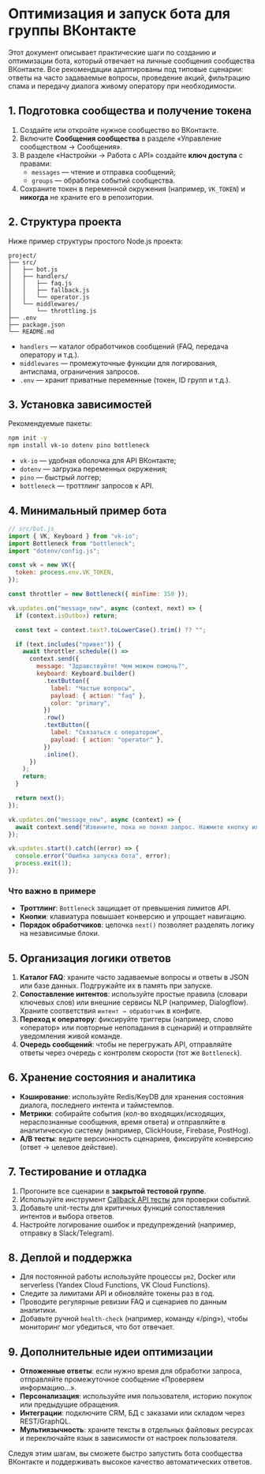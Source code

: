 # Оптимизация и запуск бота для группы ВКонтакте

Этот документ описывает практические шаги по созданию и оптимизации бота, который отвечает на личные сообщения сообщества ВКонтакте. Все рекомендации адаптированы под типовые сценарии: ответы на часто задаваемые вопросы, проведение акций, фильтрацию спама и передачу диалога живому оператору при необходимости.

## 1. Подготовка сообщества и получение токена
1. Создайте или откройте нужное сообщество во ВКонтакте.
2. Включите **Сообщения сообщества** в разделе «Управление сообществом → Сообщения».
3. В разделе «Настройки → Работа с API» создайте **ключ доступа** с правами:
   - `messages` — чтение и отправка сообщений;
   - `groups` — обработка событий сообщества.
4. Сохраните токен в переменной окружения (например, `VK_TOKEN`) и **никогда** не храните его в репозитории.

## 2. Структура проекта
Ниже пример структуры простого Node.js проекта:

```
project/
├── src/
│   ├── bot.js
│   ├── handlers/
│   │   ├── faq.js
│   │   ├── fallback.js
│   │   └── operator.js
│   └── middlewares/
│       └── throttling.js
├── .env
├── package.json
└── README.md
```

- `handlers` — каталог обработчиков сообщений (FAQ, передача оператору и т.д.).
- `middlewares` — промежуточные функции для логирования, антиспама, ограничения запросов.
- `.env` — хранит приватные переменные (токен, ID групп и т.д.).

## 3. Установка зависимостей
Рекомендуемые пакеты:

```bash
npm init -y
npm install vk-io dotenv pino bottleneck
```

- `vk-io` — удобная оболочка для API ВКонтакте;
- `dotenv` — загрузка переменных окружения;
- `pino` — быстрый логгер;
- `bottleneck` — троттлинг запросов к API.

## 4. Минимальный пример бота
```javascript
// src/bot.js
import { VK, Keyboard } from "vk-io";
import Bottleneck from "bottleneck";
import "dotenv/config.js";

const vk = new VK({
  token: process.env.VK_TOKEN,
});

const throttler = new Bottleneck({ minTime: 350 });

vk.updates.on("message_new", async (context, next) => {
  if (context.isOutbox) return;

  const text = context.text?.toLowerCase().trim() ?? "";

  if (text.includes("привет")) {
    await throttler.schedule(() =>
      context.send({
        message: "Здравствуйте! Чем можем помочь?",
        keyboard: Keyboard.builder()
          .textButton({
            label: "Частые вопросы",
            payload: { action: "faq" },
            color: "primary",
          })
          .row()
          .textButton({
            label: "Связаться с оператором",
            payload: { action: "operator" },
          })
          .inline(),
      })
    );
    return;
  }

  return next();
});

vk.updates.on("message_new", async (context) => {
  await context.send("Извините, пока не понял запрос. Нажмите кнопку или уточните вопрос.");
});

vk.updates.start().catch((error) => {
  console.error("Ошибка запуска бота", error);
  process.exit(1);
});
```

### Что важно в примере
- **Троттлинг**: `Bottleneck` защищает от превышения лимитов API.
- **Кнопки**: клавиатура повышает конверсию и упрощает навигацию.
- **Порядок обработчиков**: цепочка `next()` позволяет разделять логику на независимые блоки.

## 5. Организация логики ответов
1. **Каталог FAQ**: храните часто задаваемые вопросы и ответы в JSON или базе данных. Подгружайте их в память при запуске.
2. **Сопоставление интентов**: используйте простые правила (словари ключевых слов) или внешние сервисы NLP (например, Dialogflow). Храните соответствия `интент → обработчик` в конфиге.
3. **Переход к оператору**: фиксируйте триггеры (например, слово «оператор» или повторные непопадания в сценарий) и отправляйте уведомления живой команде.
4. **Очередь сообщений**: чтобы не перегружать API, отправляйте ответы через очередь с контролем скорости (тот же `Bottleneck`).

## 6. Хранение состояния и аналитика
- **Кэширование**: используйте Redis/KeyDB для хранения состояния диалога, последнего интента и таймстемпов.
- **Метрики**: собирайте события (кол-во входящих/исходящих, нераспознанные сообщения, время ответа) и отправляйте в аналитическую систему (например, ClickHouse, Firebase, PostHog).
- **A/B тесты**: ведите версионность сценариев, фиксируйте конверсию (ответ → целевое действие).

## 7. Тестирование и отладка
1. Прогоните все сценарии в **закрытой тестовой группе**.
2. Используйте инструмент [Callback API тесты](https://dev.vk.com/ru/api/community-events/getting-started) для проверки событий.
3. Добавьте unit-тесты для критичных функций сопоставления интентов и выбора ответов.
4. Настройте логирование ошибок и предупреждений (например, отправку в Slack/Telegram).

## 8. Деплой и поддержка
- Для постоянной работы используйте процессы `pm2`, Docker или serverless (Yandex Cloud Functions, VK Cloud Functions).
- Следите за лимитами API и обновляйте токены раз в год.
- Проводите регулярные ревизии FAQ и сценариев по данным аналитики.
- Добавьте ручной `health-check` (например, команду «/ping»), чтобы мониторинг мог убедиться, что бот отвечает.

## 9. Дополнительные идеи оптимизации
- **Отложенные ответы**: если нужно время для обработки запроса, отправляйте промежуточное сообщение «Проверяем информацию…».
- **Персонализация**: используйте имя пользователя, историю покупок или предыдущие обращения.
- **Интеграции**: подключите CRM, БД с заказами или складом через REST/GraphQL.
- **Мультиязычность**: храните тексты в отдельных файловых ресурсах и переключайте язык в зависимости от настроек пользователя.

Следуя этим шагам, вы сможете быстро запустить бота сообщества ВКонтакте и поддерживать высокое качество автоматических ответов.

